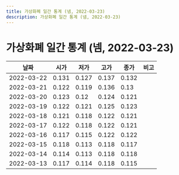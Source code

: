 ```yaml
---
title: 가상화폐 일간 통계 (넴, 2022-03-23)
description: 가상화폐 일간 통계 (넴, 2022-03-23)
---
```



가상화폐 일간 통계 (넴, 2022-03-23)
===

|날짜|시가|저가|고가|종가|비고|
|--|--|--|--|--|--|
|2022-03-22|0.131|0.127|0.137|0.132|    |
|2022-03-21|0.122|0.119|0.136|0.13|    |
|2022-03-20|0.123|0.12|0.124|0.121|    |
|2022-03-19|0.122|0.121|0.125|0.123|    |
|2022-03-18|0.121|0.118|0.122|0.121|    |
|2022-03-17|0.122|0.118|0.122|0.121|    |
|2022-03-16|0.117|0.115|0.122|0.122|    |
|2022-03-15|0.118|0.113|0.118|0.117|    |
|2022-03-14|0.114|0.113|0.118|0.118|    |
|2022-03-13|0.117|0.114|0.118|0.115|    |
